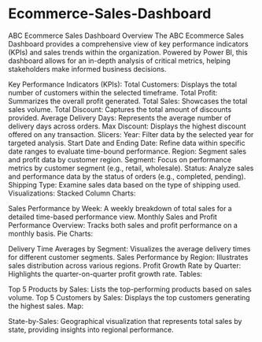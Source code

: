 # Ecommerce-Sales-Dashboard

ABC Ecommerce Sales Dashboard Overview
The ABC Ecommerce Sales Dashboard provides a comprehensive view of key performance indicators (KPIs) and sales trends within the organization. Powered by Power BI, this dashboard allows for an in-depth analysis of critical metrics, helping stakeholders make informed business decisions.

Key Performance Indicators (KPIs):
Total Customers: Displays the total number of customers within the selected timeframe.
Total Profit: Summarizes the overall profit generated.
Total Sales: Showcases the total sales volume.
Total Discount: Captures the total amount of discounts provided.
Average Delivery Days: Represents the average number of delivery days across orders.
Max Discount: Displays the highest discount offered on any transaction.
Slicers:
Year: Filter data by the selected year for targeted analysis.
Start Date and Ending Date: Refine data within specific date ranges to evaluate time-bound performance.
Region: Segment sales and profit data by customer region.
Segment: Focus on performance metrics by customer segment (e.g., retail, wholesale).
Status: Analyze sales and performance data by the status of orders (e.g., completed, pending).
Shipping Type: Examine sales data based on the type of shipping used.
Visualizations:
Stacked Column Charts:

Sales Performance by Week: A weekly breakdown of total sales for a detailed time-based performance view.
Monthly Sales and Profit Performance Overview: Tracks both sales and profit performance on a monthly basis.
Pie Charts:

Delivery Time Averages by Segment: Visualizes the average delivery times for different customer segments.
Sales Performance by Region: Illustrates sales distribution across various regions.
Profit Growth Rate by Quarter: Highlights the quarter-on-quarter profit growth rate.
Tables:

Top 5 Products by Sales: Lists the top-performing products based on sales volume.
Top 5 Customers by Sales: Displays the top customers generating the highest sales.
Map:

State-by-Sales: Geographical visualization that represents total sales by state, providing insights into regional performance.
